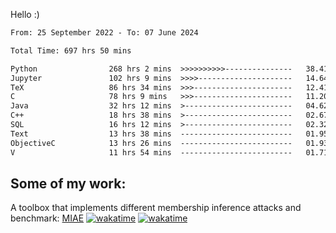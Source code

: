 Hello :)


<!--START_SECTION:waka-->

```txt
From: 25 September 2022 - To: 07 June 2024

Total Time: 697 hrs 50 mins

Python                268 hrs 2 mins  >>>>>>>>>>---------------   38.41 %
Jupyter               102 hrs 9 mins  >>>>---------------------   14.64 %
TeX                   86 hrs 34 mins  >>>----------------------   12.41 %
C                     78 hrs 9 mins   >>>----------------------   11.20 %
Java                  32 hrs 12 mins  >------------------------   04.62 %
C++                   18 hrs 38 mins  >------------------------   02.67 %
SQL                   16 hrs 12 mins  >------------------------   02.32 %
Text                  13 hrs 38 mins  -------------------------   01.95 %
ObjectiveC            13 hrs 26 mins  -------------------------   01.93 %
V                     11 hrs 54 mins  -------------------------   01.71 %
```

<!--END_SECTION:waka-->

## Some of my work: 

A toolbox that implements different membership inference attacks and benchmark: [MIAE](https://github.com/RPI-DSPlab) [![wakatime](https://wakatime.com/badge/user/18ac89f5-baf8-49e6-a5ee-d9272435ce3a/project/3e6541fd-578f-4d9d-9080-f2a42b2d10e1.svg)](https://wakatime.com/badge/user/18ac89f5-baf8-49e6-a5ee-d9272435ce3a/project/3e6541fd-578f-4d9d-9080-f2a42b2d10e1) [![wakatime](https://wakatime.com/badge/user/18ac89f5-baf8-49e6-a5ee-d9272435ce3a/project/5d5826e9-c6d6-4d86-8b00-0d1608c5f167.svg)](https://wakatime.com/badge/user/18ac89f5-baf8-49e6-a5ee-d9272435ce3a/project/5d5826e9-c6d6-4d86-8b00-0d1608c5f167)
